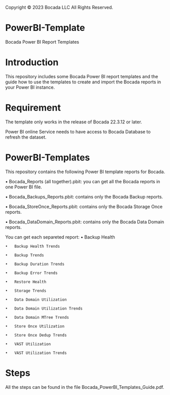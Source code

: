 Copyright © 2023 Bocada LLC All Rights Reserved.

# PowerBI-Template
Bocada Power BI Report Templates

# Introduction
This repository includes some Bocada Power BI report templates and the guide how to use the templates to create and import the Bocada reports in your Power BI instance.

# Requirement
The template only works in the release of Bocada 22.3.12 or later.

Power BI online Service needs to have access to Bocada Database to refresh the dataset.

# PowerBI-Templates
This repository contains the following Power BI template reports for Bocada. 

•	Bocada_Reports (all together).pbit: you can get all the Bocada reports in one Power BI file.

•	Bocada_Backups_Reports.pbit: contains only the Bocada Backup reports.

•	Bocada_StoreOnce_Reports.pbit: contains only the Bocada Storage Once reports.

•	Bocada_DataDomain_Reports.pbit: contains only the Bocada Data Domain reports.


You can get each separeted report:
	•	Backup Health
	
	•	Backup Health Trends
	
	•	Backup Trends
	
	•	Backup Duration Trends
	
	•	Backup Error Trends
	
	•	Restore Health
	
	•	Storage Trends
	
	•	Data Domain Utilization
	
	•	Data Domain Utilization Trends
	
	•	Data Domain MTree Trends
	
	•	Store Once Utilization
	
	•	Store Once Dedup Trends
	
	•	VAST Utilization
	
	•	VAST Utilization Trends
	
	
# Steps
All the steps can be found in the file Bocada_PowerBI_Templates_Guide.pdf.

